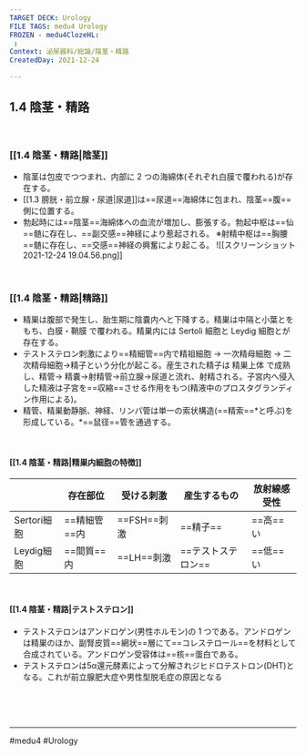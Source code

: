 ```yaml
---
TARGET DECK: Urology
FILE TAGS: medu4 Urology
FROZEN - medu4ClozeHL:
 : 
Context: 泌尿器科/総論/陰茎・精路
CreatedDay: 2021-12-24

---
```


## 1.4 陰茎・精路

<br>

### [[1.4 陰茎・精路|陰茎]]
* 陰茎は包皮でつつまれ、内部に 2 つの海綿体(それぞれ白膜で覆われる)が存在する。
* [[1.3 膀胱・前立腺・尿道|尿道]]は==尿道==海綿体に包まれ、陰茎==腹==側に位置する。
* 勃起時には==陰茎==海綿体への血流が増加し、膨張する。勃起中枢は==仙==髄に存在し、==副交感==神経により惹起される。
 ※射精中枢は==胸腰==髄に存在し、==交感==神経の興奮により起こる。
 ![[スクリーンショット 2021-12-24 19.04.56.png]]
<!--ID: 1640340260575-->


<br>

### [[1.4 陰茎・精路|精路]]
* 精巣は腹部で発生し、胎生期に陰嚢内へと下降する。精巣は中隔と小葉とをもち、白膜・鞘膜 で覆われる。精巣内には Sertoli 細胞と Leydig 細胞とが存在する。
* テストステロン刺激により==精細管==内で精祖細胞 → 一次精母細胞 → 二次精母細胞→精子という分化が起こる。産生された精子は 精巣上体 で成熟し、精管→ 精嚢→射精管→前立腺→尿道と流れ、射精される。子宮内へ侵入した精液は子宮を==収縮==させる作用をもつ(精液中のプロスタグランディン作用による)。
* 精管、精巣動静脈、神経、リンパ管は単一の索状構造(==精索==\*と呼ぶ)を形成している。\*==鼠径==管を通過する。
<!--ID: 1640341853457-->


<br>

#### [[1.4 陰茎・精路|精巣内細胞の特徴]]
| |存在部位|受ける刺激|産生するもの|放射線感受性|
|---|---|---|---|---|
|Sertori細胞|==精細管==内|==FSH==刺激|==精子==|==高==い|
|Leydig細胞|==間質==内|==LH==刺激|==テストステロン==|==低==い|
<!--ID: 1640341853466-->




<br>

#### [[1.4 陰茎・精路|テストステロン]]
* テストステロンはアンドロゲン(男性ホルモン)の 1 つである。アンドロゲンは精巣のほか、副腎皮質==網状==層にて==コレステロール==を材料として合成されている。アンドロゲン受容体は==核==蛋白である。
* テストステロンは5α還元酵素によって分解されジヒドロテストロン(DHT)となる。これが前立腺肥大症や男性型脱毛症の原因となる
<!--ID: 1640341853473-->




<br><br><br>

---
#medu4 #Urology
